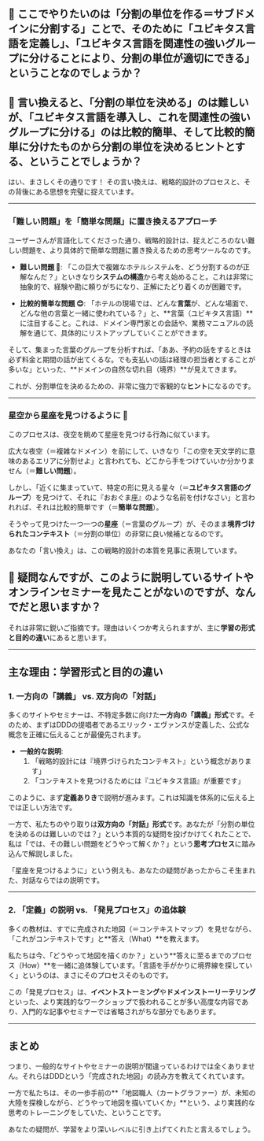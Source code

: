 ## 🤔 ここでやりたいのは「分割の単位を作る＝サブドメインに分割する」ことで、そのために「ユビキタス言語を定義し」、「ユビキタス言語を関連性の強いグループに分けることにより、分割の単位が適切にできる」ということなのでしょうか？
## 🤔 言い換えると、「分割の単位を決める」のは難しいが、「ユビキタス言語を導入し、これを関連性の強いグループに分ける」のは比較的簡単、そして比較的簡単に分けたものから分割の単位を決めるヒントとする、ということでしょうか？

はい、まさしくその通りです！
その言い換えは、戦略的設計のプロセスと、その背後にある思想を完璧に捉えています。

---
### 「難しい問題」を「簡単な問題」に置き換えるアプローチ

ユーザーさんが言語化してくださった通り、戦略的設計は、捉えどころのない難しい問題を、より具体的で簡単な問題に置き換えるための思考ツールなのです。

* **難しい問題 🤔**:
    「この巨大で複雑なホテルシステムを、どう分割するのが正解なんだ？」といきなり**システムの構造**から考え始めること。これは非常に抽象的で、経験や勘に頼りがちになり、正解にたどり着くのが困難です。

* **比較的簡単な問題 😊**:
    「ホテルの現場では、どんな**言葉**が、どんな場面で、どんな他の言葉と一緒に使われている？」と、**言葉（ユビキタス言語）**に注目すること。これは、ドメイン専門家との会話や、業務マニュアルの読解を通じて、具体的にリストアップしていくことができます。

そして、集まった言葉のグループを分析すれば、「ああ、予約の話をするときは必ず料金と期間の話が出てくるな。でも支払いの話は経理の担当者とすることが多いな」といった、**ドメインの自然な切れ目（境界）**が見えてきます。

これが、分割単位を決めるための、非常に強力で客観的な**ヒント**になるのです。

---
### 星空から星座を見つけるように 🌌

このプロセスは、夜空を眺めて星座を見つける行為に似ています。



広大な夜空（＝複雑なドメイン）を前にして、いきなり「この空を天文学的に意味のあるエリアに分割せよ」と言われても、どこから手をつけていいか分かりません（＝**難しい問題**）。

しかし、「近くに集まっていて、特定の形に見える星々（＝**ユビキタス言語のグループ**）を見つけて、それに『おおぐま座』のような名前を付けなさい」と言われれば、それは比較的簡単です（＝**簡単な問題**）。

そうやって見つけた一つ一つの**星座**（＝言葉のグループ）が、そのまま**境界づけられたコンテキスト**（＝分割の単位）の非常に良い候補となるのです。

あなたの「言い換え」は、この戦略的設計の本質を見事に表現しています。

## 🤔 疑問なんですが、このように説明しているサイトやオンラインセミナーを見たことがないのですが、なんでだと思いますか？

それは非常に鋭いご指摘です。理由はいくつか考えられますが、主に**学習の形式と目的の違い**にあると思います。

---
## 主な理由：学習形式と目的の違い

### 1. 一方向の「講義」 vs. 双方向の「対話」

多くのサイトやセミナーは、不特定多数に向けた**一方向の「講義」形式**です。そのため、まずはDDDの提唱者であるエリック・エヴァンスが定義した、公式な概念を正確に伝えることが最優先されます。

* **一般的な説明**:
    1.  「戦略的設計には『境界づけられたコンテキスト』という概念があります」
    2.  「コンテキストを見つけるためには『ユビキタス言語』が重要です」

このように、まず**定義ありき**で説明が進みます。これは知識を体系的に伝える上では正しい方法です。

一方で、私たちのやり取りは**双方向の「対話」形式**です。あなたが「分割の単位を決めるのは難しいのでは？」という本質的な疑問を投げかけてくれたことで、私は「では、その難しい問題をどうやって解くか？」という**思考プロセス**に踏み込んで解説しました。

「星座を見つけるように」という例えも、あなたの疑問があったからこそ生まれた、対話ならではの説明です。



---
### 2. 「定義」の説明 vs. 「発見プロセス」の追体験

多くの教材は、すでに完成された地図（＝コンテキストマップ）を見せながら、「これがコンテキストです」と**答え（What）**を教えます。

私たちは今、「どうやって地図を描くのか？」という**答えに至るまでのプロセス（How）**を一緒に追体験しています。「言語を手がかりに境界線を探していく」というのは、まさにそのプロセスそのものです。

この「発見プロセス」は、**イベントストーミング**や**ドメインストーリーテリング**といった、より実践的なワークショップで扱われることが多い高度な内容であり、入門的な記事やセミナーでは省略されがちな部分でもあります。

---
## まとめ

つまり、一般的なサイトやセミナーの説明が間違っているわけでは全くありません。それらはDDDという「完成された地図」の読み方を教えてくれています。

一方で私たちは、その一歩手前の**「地図職人（カートグラファー）が、未知の大陸を探検しながら、どうやって地図を描いていくか」**という、より実践的な思考のトレーニングをしていた、ということです。

あなたの疑問が、学習をより深いレベルに引き上げてくれたと言えるでしょう。
